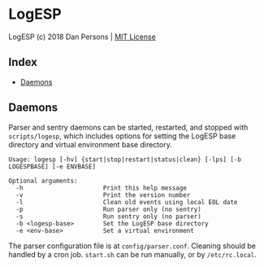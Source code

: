 # LogESP

LogESP (c) 2018 Dan Persons | [MIT License](../LICENSE)

## Index

- [Daemons](#daemons)

## Daemons
Parser and sentry daemons can be started, restarted, and stopped with `scripts/logesp`, which includes options for setting the LogESP base directory and virtual environment base directory.
```
Usage: logesp [-hv] {start|stop|restart|status|clean} [-lps] [-b LOGESPBASE] [-e ENVBASE]

Optional arguments:
  -h                      Print this help message
  -v                      Print the version number
  -l                      Clean old events using local EOL date
  -p                      Run parser only (no sentry)
  -s                      Run sentry only (no parser)
  -b <logesp-base>        Set the LogESP base directory
  -e <env-base>           Set a virtual environment
```

The parser configuration file is at `config/parser.conf`. Cleaning should be handled by a cron job. `start.sh` can be run manually, or by `/etc/rc.local`.
